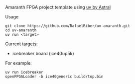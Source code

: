 Amaranth FPGA project template using [uv by Astral](https://github.com/astral-sh/uv)

Usage
```
git clone https://github.com/RafaelRiber/uv-amaranth.git
cd uv-amaranth
uv run <target> 
```
Current targets:
- icebreaker board (ice40up5k)


For example:
```
uv run icebreaker
openFPGALoader -b ice40generic build/top.bin
```
